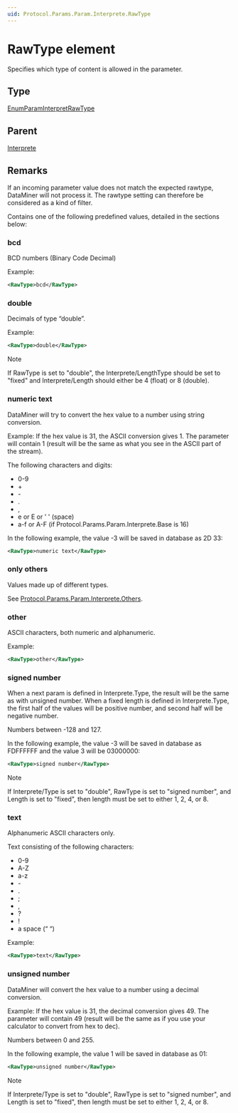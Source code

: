 ```yaml
---
uid: Protocol.Params.Param.Interprete.RawType
---
```


# RawType element

Specifies which type of content is allowed in the parameter.

## Type

[EnumParamInterpretRawType](xref:Protocol-EnumParamInterpretRawType)

## Parent

[Interprete](xref:Protocol.Params.Param.Interprete)

## Remarks

If an incoming parameter value does not match the expected rawtype, DataMiner will not process it. The rawtype setting can therefore be considered as a kind of filter.

Contains one of the following predefined values, detailed in the sections below:

### bcd

BCD numbers (Binary Code Decimal)

Example:

```xml
<RawType>bcd</RawType>
```

### double

Decimals of type “double”.

Example:

```xml
<RawType>double</RawType>
```

> [!NOTE]
> If RawType is set to "double", the Interprete/LengthType should be set to "fixed" and Interprete/Length should either be 4 (float) or 8 (double).

### numeric text

DataMiner will try to convert the hex value to a number using string conversion.

Example: If the hex value is 31, the ASCII conversion gives 1. The parameter will contain 1 (result will be the same as what you see in the ASCII part of the stream).

The following characters and digits:
- 0-9
- \+
- \-
- \.
- \,
- e or E or ' ' (space)
- a-f or A-F (if Protocol.Params.Param.Interprete.Base is 16)

In the following example, the value -3 will be saved in database as 2D 33:

```xml
<RawType>numeric text</RawType>
```

### only others

Values made up of different types.

See [Protocol.Params.Param.Interprete.Others](xref:Protocol.Params.Param.Interprete.Others).

### other

ASCII characters, both numeric and alphanumeric.

Example:

```xml
<RawType>other</RawType>
```

### signed number

When a next param is defined in Interprete.Type, the result will be the same as with unsigned number. When a fixed length is defined in Interprete.Type, the first half of the values will be positive number, and second half will be negative number.

Numbers between -128 and 127.

In the following example, the value -3 will be saved in database as FDFFFFFF and the value 3 will be 03000000:

```xml
<RawType>signed number</RawType>
```

> [!NOTE]
> If Interprete/Type is set to "double", RawType is set to "signed number", and Length is set to "fixed", then length must be set to either 1, 2, 4, or 8.

### text

Alphanumeric ASCII characters only.

Text consisting of the following characters:
- 0-9
- A-Z
- a-z
- \-
- .
- ;
- ,
- ?
- !
- a space (“ “)

Example:


```xml
<RawType>text</RawType>
```

### unsigned number

DataMiner will convert the hex value to a number using a decimal conversion.

Example: If the hex value is 31, the decimal conversion gives 49. The parameter will contain 49 (result will be the same as if you use your calculator to convert from hex to dec).

Numbers between 0 and 255.

In the following example, the value 1 will be saved in database as 01:

```xml
<RawType>unsigned number</RawType>
```

> [!NOTE]
> If Interprete/Type is set to "double", RawType is set to "signed number", and Length is set to "fixed", then length must be set to either 1, 2, 4, or 8.
